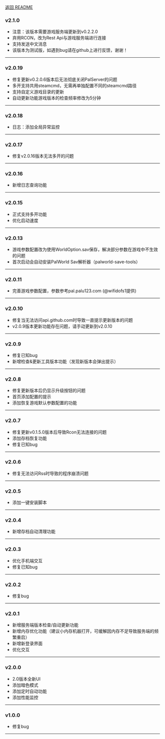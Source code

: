 [返回 README](./README.md)
### v2.1.0

- 注意：该版本需要游戏服务端更新到v0.2.2.0
- 弃用RCON，改为Rest Api与游戏服务端进行连接
- 支持发送中文消息
- 该版本为测试版，如遇到bug请在github上进行反馈，谢谢！
---
### v2.0.19

- 修复更新v0.2.0.6版本后无法彻底关闭PalServer的问题
- 多开支持共用steamcmd，无需再单独配置不同的steamcmd路径
- 支持自定义游戏目录的更新
- 自动更新功能游戏版本的检查频率修改为5分钟
---
### v2.0.18

- 日志：添加全局异常监控
---
### v2.0.17

- 修复v2.0.16版本无法多开的问题
---
### v2.0.16

- 新增日志查询功能
---
### v2.0.15

- 正式支持多开功能
- 优化启动速度
---
### v2.0.13

- 游戏参数配置改为使用WorldOption.sav保存，解决部分参数在游戏中不生效的问题
- 首次启动会自动安装PalWorld Sav解析器（palworld-save-tools）
---
### v2.0.11

- 完善游戏参数配置，参数参考pal.palu123.com (@wifidofs1提供)
---
### v2.0.10

- 修复当无法访问api.github.com时导致一直提示更新版本的问题
- v2.0.9版本更新功能存在问题，请手动更新到v2.0.10
---
### v2.0.9

- 修复已知bug
- 新增检查&更新工具版本功能（发现新版本会弹出提示）
---
### v2.0.8

- 修复更新版本后仍显示升级按钮的问题
- 首页添加配置的提示
- 添加恢复游戏默认参数配置的功能
---
### v2.0.7

- 修复更新v0.1.5.0版本后导致Rcon无法连接的问题
- 添加存档恢复功能
- 修复已知bug
---
### v2.0.6

- 修复无法访问Rss时导致的程序崩溃问题
---
### v2.0.5

- 添加一键安装脚本
---
### v2.0.4

- 新增存档自动清理功能
---
### v2.0.3

- 优化手机端交互
- 修复已知bug
---
### v2.0.2

- 修复bug
---
### v2.0.1

- 新增服务端版本检查/自动更新功能
- 新增内存优化功能（建议小内存机器打开，可缓解因内存不足导致服务端的频繁重启）
- 新增新登录界面
- 优化交互
---
### v2.0.0

- 2.0版本全新UI
- 添加暗色模式
- 添加定时自动功能
- 添加性能监控
---
### v1.0.0

- 修复bug
---
